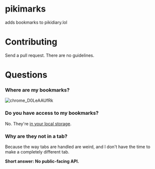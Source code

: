 # pikimarks
adds bookmarks to pikidiary.lol
# Contributing
Send a pull request. There are no guidelines.
# Questions
### Where are my bookmarks?
![chrome_D0LeAAUfRk](https://github.com/user-attachments/assets/4052b66e-9f3b-4d3b-9314-8d20dc24bf2c)
### Do you have access to my bookmarks?
No. They're [in your local storage](https://github.com/ozgq/pikimarks/blob/b570bff2cffef53a472c12406429800cd13b4a78/pikimarks.user.js#L24). 
### Why are they not in a tab?
Because the way tabs are handled are weird, and I don't have the time to make a completely different tab.

**Short answer: No public-facing API.**
